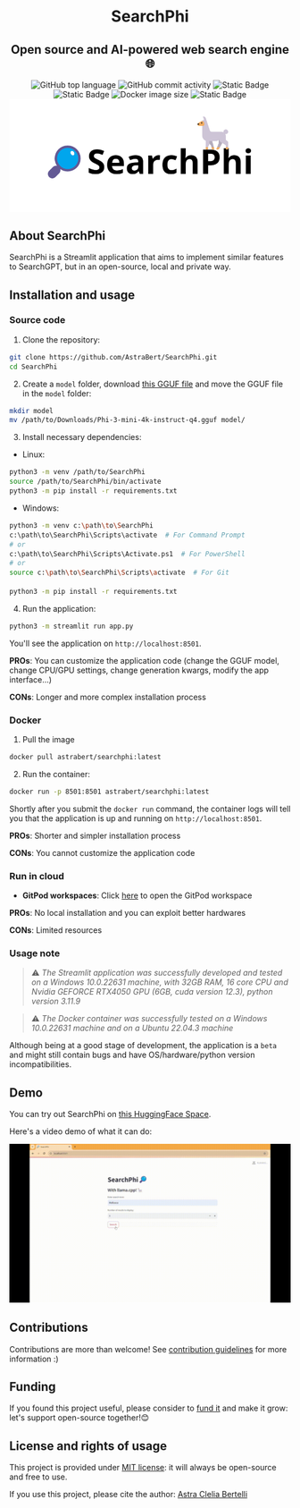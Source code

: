 <h1 align="center">SearchPhi</h1>
<h2 align="center">Open source and AI-powered web search engine🌐</h2>


<div align="center">
    <img src="https://img.shields.io/github/languages/top/AstraBert/SearchPhi" alt="GitHub top language">
   <img src="https://img.shields.io/github/commit-activity/t/AstraBert/SearchPhi" alt="GitHub commit activity">
   <img src="https://img.shields.io/badge/Status-stable_beta-green" alt="Static Badge">
   <img src="https://img.shields.io/badge/Release-v0.0_beta.0-purple" alt="Static Badge">
   <img src="https://img.shields.io/docker/image-size/astrabert/searchphi
   " alt="Docker image size">
   <img src="https://img.shields.io/badge/Supported_platforms-Windows/POSIX-brown" alt="Static Badge">
   <div>
        <img src="./imgs/SearchPhi_logo.png" alt="Logo" align="center">
   </div>
</div>

## About SearchPhi

SearchPhi is a Streamlit application that aims to implement similar features to SearchGPT, but in an open-source, local and private way. 

## Installation and usage

### Source code

1. Clone the repository:

```bash
git clone https://github.com/AstraBert/SearchPhi.git
cd SearchPhi
```

2. Create a `model` folder, download [this GGUF file](https://huggingface.co/microsoft/Phi-3-mini-4k-instruct-gguf/blob/main/Phi-3-mini-4k-instruct-q4.gguf) and move the GGUF file in the `model` folder:

```bash
mkdir model
mv /path/to/Downloads/Phi-3-mini-4k-instruct-q4.gguf model/
```

3. Install necessary dependencies:
  - Linux:
```bash
python3 -m venv /path/to/SearchPhi
source /path/to/SearchPhi/bin/activate
python3 -m pip install -r requirements.txt
```
  - Windows:
```bash
python3 -m venv c:\path\to\SearchPhi
c:\path\to\SearchPhi\Scripts\activate  # For Command Prompt
# or
c:\path\to\SearchPhi\Scripts\Activate.ps1  # For PowerShell
# or
source c:\path\to\SearchPhi\Scripts\activate  # For Git

python3 -m pip install -r requirements.txt
```


4. Run the application:

```bash
python3 -m streamlit run app.py
```

You'll see the application on `http://localhost:8501`.

**PROs**: You can customize the application code (change the GGUF model, change CPU/GPU settings, change generation kwargs, modify the app interface...)

**CONs**: Longer and more complex installation process

### Docker

1. Pull the image

```bash
docker pull astrabert/searchphi:latest
```

2. Run the container:

```bash
docker run -p 8501:8501 astrabert/searchphi:latest
```

Shortly after you submit the `docker run` command, the container logs will tell you that the application is up and running on `http://localhost:8501`.

**PROs**: Shorter and simpler installation process

**CONs**: You cannot customize the application code

### Run in cloud

- **GitPod workspaces**: Click [here](https://gitpod.io/#https://github.com/AstraBert/SearchPhi) to open the GitPod workspace

**PROs**: No local installation and you can exploit better hardwares

**CONs**: Limited resources

### Usage note

> ⚠️ _The Streamlit application was successfully developed and tested on a Windows 10.0.22631 machine, with 32GB RAM, 16 core CPU and Nvidia GEFORCE RTX4050 GPU (6GB, cuda version 12.3), python version 3.11.9_

> ⚠️ _The Docker container was successfully tested on a Windows 10.0.22631 machine and on a Ubuntu 22.04.3 machine_ 

Although being at a good stage of development, the application is a `beta` and might still contain bugs and have OS/hardware/python version incompatibilities.

## Demo

You can try out SearchPhi on [this HuggingFace Space](https://huggingface.co/spaces/as-cle-bert/SearchPhi). 

Here's a video demo of what it can do:

![Video demo for SearechPhi](./imgs/demo.gif)

## Contributions

Contributions are more than welcome! See [contribution guidelines](./CONTRIBUTING.md) for more information :)

## Funding

If you found this project useful, please consider to [fund it](https://github.com/sponsors/AstraBert) and make it grow: let's support open-source together!😊

## License and rights of usage

This project is provided under [MIT license](./LICENSE): it will always be open-source and free to use.

If you use this project, please cite the author: [Astra Clelia Bertelli](https://astrabert.vercel.app)


